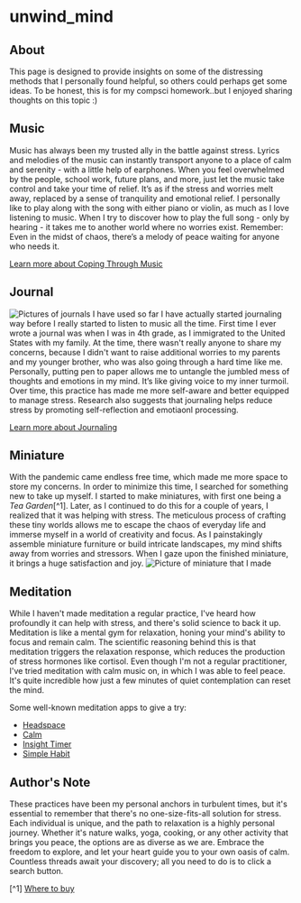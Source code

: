 # **unwind_mind** #
## About ##
This page is designed to provide insights on some of the distressing methods that I personally found helpful, so others could perhaps get some ideas. To be honest, this is for my compsci homework..but I enjoyed sharing thoughts on this topic :)


## Music ##
Music has always been my trusted ally in the battle against stress. Lyrics and melodies of the music can instantly transport anyone to a place of calm and serenity - with a little help of earphones. When you feel overwhelmed by the people, school work, future plans, and more, just let the music take control and take your time of relief. It’s as if the stress and worries melt away, replaced by a sense of tranquility and emotional relief. I personally like to play along with the song with either piano or violin, as much as I love listening to music. When I try to discover how to play the full song - only by hearing - it takes me to another world where no worries exist.
Remember: Even in the midst of chaos, there’s a melody of peace waiting for anyone who needs it.

[Learn more about Coping Through Music](https://en.wikipedia.org/wiki/Music_as_a_coping_strategy)


## Journal ##
![Pictures of journals I have used so far](journals.png)
I have actually started journaling way before I really started to listen to music all the time. First time I ever wrote a journal was when I was in 4th grade, as I immigrated to the United States with my family. At the time, there wasn't really anyone to share my concerns, because I didn't want to raise additional worries to my parents and my younger brother, who was also going through a hard time like me. Personally, putting pen to paper allows me to untangle the jumbled mess of thoughts and emotions in my mind. It’s like giving voice to my inner turmoil. Over time, this practice has made me more self-aware and better equipped to manage stress. Research also suggests that journaling helps reduce stress by promoting self-reflection and emotiaonl processing.

[Learn more about Journaling](https://greatergood.berkeley.edu/article/item/how_journaling_can_help_you_in_hard_times)


## Miniature ##
With the pandemic came endless free time, which made me more space to store my concerns. In order to minimize this time, I searched for something new to take up myself. I started to make miniatures, with first one being a _Tea Garden_[^1]. Later, as I continued to do this for a couple of years, I realized that it was helping with stress. The meticulous process of crafting these tiny worlds allows me to escape the chaos of everyday life and immerse myself in a world of creativity and focus. As I painstakingly assemble miniature furniture or build intricate landscapes, my mind shifts away from worries and stressors. When I gaze upon the finished miniature, it brings a huge satisfaction and joy.
![Picture of miniature that I made](miniature.png)


## Meditation ##
While I haven't made meditation a regular practice, I've heard how profoundly it can help with stress, and there's solid science to back it up. Meditation is like a mental gym for relaxation, honing your mind's ability to focus and remain calm. The scientific reasoning behind this is that meditation triggers the relaxation response, which reduces the production of stress hormones like cortisol. Even though I'm not a regular practitioner, I've tried meditation with calm music on, in which I was able to feel peace. It's quite incredible how just a few minutes of quiet contemplation can reset the mind.

Some well-known meditation apps to give a try:
- [Headspace](https://www.headspace.com/)
- [Calm](https://www.calm.com/)
- [Insight Timer](https://insighttimer.com/)
- [Simple Habit](https://www.simplehabit.com/)


## Author's Note ##
These practices have been my personal anchors in turbulent times, but it's essential to remember that there's no one-size-fits-all solution for stress. Each individual is unique, and the path to relaxation is a highly personal journey. Whether it's nature walks, yoga, cooking, or any other activity that brings you peace, the options are as diverse as we are. Embrace the freedom to explore, and let your heart guide you to your own oasis of calm. Countless threads await your discovery; all you need to do is to click a search button.


[^1] [Where to buy]((https://www.amazon.com/Kisoy-Romantic-Dollhouse-Miniature-Creative/dp/B07V5DVRS4/ref=sr_1_2?keywords=tea+garden+miniature&qid=1695894892&sr=8-2))
